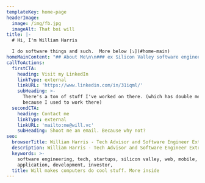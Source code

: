 ```yaml
---
templateKey: home-page
headerImage:
  image: /img/fb.jpg
  imageAlt: That boi will
title: |-
  # Hi, I'm William Harris

  I do software things and such.  More below [⤵️](#home-main)
homeMainContent: "## About Me\n\n### ex Silicon Valley software engineer and tech advisor\n\nI'm a full-stack product engineer \U0001F468\U0001F3FF‍\U0001F52C with a wide breadth of experience building software primarily on the web and mobile at scale for Silicon Valley level tech startups and Giants alike.\n\n### Throughout my career, I've built software cross-platform:\n\n\\- from pre-launch to user bases in the 100 millions \n\n\\- Across 12 unique technology stacks \n\n\\- with venture-backed startup teams from 2 person seed to 100s at Series D totaling ~ $300+ MM raised\n\n\\- also, with the 4000+ engineering team of LinkedIn pre(and post) MSFT acquisition.\n\n### Most recently, \n\nI've been part of building a growing 7 figure business with Kubernetes (k8s) and crystal lang as a founding core maintainer of https://github.com/cncf/cnf-conformance/ \n\ntl:dr? our suite assesses that k8s apps built in the 1.74 trillion telecom industry can scale for the CNCF whose members include Google and Amazon among other cloud giants https://www.cncf.io/about/members/ \n\n### Before that, \n\nI dove deeply into web app dev and built code bases from scratch to 100,000+ lines of code on \n\n\\- Frontend ( js, <framework of the month>, etc.)  \n\n\\- Ruby / Rails or Node.js backends, \n\n\\- with PostgreSQL in general as the data store.\n\n### I'm continually learning new things also. A few projects:\n\n\\- I  built and polished apps that received press coverage from 7+ internationally recognized news outlets and were downloaded over 80,000 times in around 70 countries \n\n\\- an auto prioritizing todo list and a summarizer. using AWS lambda, the serverless framework, and the Trello api \n\n\\- a hacker news comment notifier with node.js + hasura on  k8s https://www.hacknotescenter.com/\n\n### I learned to code in high school and earned a B.S. in CS from Georgia Tech.\n I spent my free time in college building a consulting biz I still operate on the side. So I bring value from ideation to launch since I've worn many hats and empathize with other roles in a business.. I've \n\n\\- Sold, previously six figures of revenue only working part-time as an independent and now help close 7 figure deals with a team\n\n\\- built successful marketing campaigns for 300+ person social events in San Francisco\n\n\\- Written blog posts with 10,000+ views\n\n\\- advised startups on product and engineering strategy. \n\n### In my spare time \n\nI enjoy mentoring (mentees have gone on to have successful tech careers and even raise Venture Capital). \n\n### Whether or not we work together... lets brainstorm\nFinally, whether or not I work with someone. I'm always a person you can reach out to and brainstorm on challenging technical problems."
callToActions:
  firstCTA:
    heading: Visit my LinkedIn
    linkType: external
    linkURL: 'https://www.linkedin.com/in/31iqml/'
    subHeading: >-
      There's a ton of stuff I've worked on there. (which has double meaning
      because I used to work there)
  secondCTA:
    heading: Contact me
    linkType: external
    linkURL: 'mailto:me@will.vc'
    subHeading: Shoot me an email. Because why not?
seo:
  browserTitle: William Harris - Tech Advisor and Software Engineer Extraordinaire
  description: William Harris - Tech Advisor and Software Engineer Extraordinaire
  keywords: >-
    software engineering, tech, startups, silicon valley, web, mobile,
    application, development, investor, 
  title: Will makes computers do cool stuff. More inside
---
```


